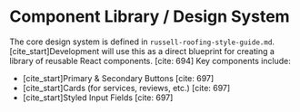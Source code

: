 # Component Library / Design System

The core design system is defined in `russell-roofing-style-guide.md`. [cite\_start]Development will use this as a direct blueprint for creating a library of reusable React components. [cite: 694] Key components include:

  * [cite\_start]Primary & Secondary Buttons [cite: 697]
  * [cite\_start]Cards (for services, reviews, etc.) [cite: 697]
  * [cite\_start]Styled Input Fields [cite: 697]

